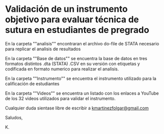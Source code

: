 # Validación de un instrumento objetivo para evaluar técnica de sutura en estudiantes de pregrado

En la carpeta ""analisis"" encontraran el archivo do-file de STATA necesario para replicar el analisis de resultados

En la carpeta ""Base de datos"" se encuentra la base de datos en tres formatos distintos .dta (STATA) .CSV en su versión con etiquetas y codificada en formato numerico para realizar el analisis.

En la carpeta ""Instrumento"" se encuentra el instrumento utilizado para la calificación de estudiantes

En la carpeta ""Videos"" se encuentra un listado con los enlaces a YouTube de los 32 videos utilizados para validar el instrumento.



Cualquier duda sientase libre de escribir a kmartinezfolgar@gmail.com

Saludos, 

K. 
